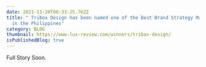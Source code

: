 ```yaml
---
date: 2021-11-20T06:33:25.762Z
title: " Tribox Design has been named one of the Best Brand Strategy Management
  in the Philippines"
category: BLOG
thumbnail: https://www.lux-review.com/winners/tribox-design/
isPublishedBlog: true
---
```

Full Story Soon.